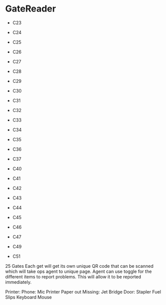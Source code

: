 
# GateReader

* C23
* C24
* C25
* C26
* C27
* C28
* C29
* C30
* C31
* C32
* C33
* C34
* C35
* C36
* C37

* C40
* C41
* C42
* C43
* C44
* C45
* C46
* C47
* C49
* C51


25 Gates
Each get will get its own unique QR code that can be scanned which will take ops agent to unique page. Agent can use toggle for the different items to report problems. This will allow it to be reported immediately.

Printer:
Phone:
Mic
Printer Paper out
Missing: 
Jet Bridge Door:
Stapler
Fuel Slips
Keyboard
Mouse
